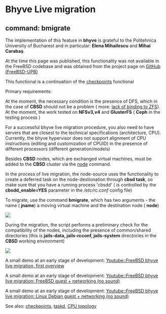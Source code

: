 # Bhyve Live migration

## command: bmigrate

The implementation of this feature in **bhyve** is grateful to the Politehnica University of Bucharest and in particular: **Elena Mihailescu** and **Mihai Carabaș**.

At the time this page was published, this functionality was not available in the FreeBSD codebase and was obtained from the project page on [GitHub (FreeBSD-UPB)](https://github.com/FreeBSD-UPB)

This functional is a continuation of the [checkpoints](http://www.convectix.com/en/13.0.x/wf_bcheckpoint_ssi.html) functional

Primary requirements:

At the moment, the necessary condition is the presence of DFS, which in the case of **CBSD** should not be a problem ( more: [lack of binding to ZFS](http://www.convectix.com/en/articles/cbsd_with_dfs.html)). At the moment, the work tested on **NFSv3,v4** and **GlusterFS** ( **Ceph** in the testing process )

For a successful bhyve live migration procedure, you also need to have servers that are closest to the technical specifications (architecture, CPU). Currently, the bhyve hypervisor does not support alignment of CPU instructions (editing and customization of CPUID) in the presence of different processors (different generation/models)

Besides **CBSD** nodes, which are exchanged virtual machines, must be added to the **CBSD** cluster via the [node](http://www.convectix.com/en/13.0.x/wf_node_add_ssi.html) command.

In the process of live migration, the node-source uses the functionality to create a deferred task on the node-destionation through **cbsd task**, so make sure that you have a running process 'cbsdd' ( is controlled by the **cbsdd\_enable=YES** parameter in the _/etc/rc.conf_ config file)

To migrate, use the command **bmigrate**, which has two arguments - the name ( **jname**) a moving virtual machine and the destination node ( **node**)

![](http://www.convectix.com/img/bmigration1.png)

During the migration, the script performs a preliminary check for the compatibility of the nodes, including the presence of common/shared directories (this is **jails-data, jails-rcconf, jails-system** directories in the **CBSD** working environment)

![](http://www.convectix.com/img/bmigration2.png)

A small demo at an early stage of development: [Youtube::FreeBSD bhyve live migration, first overview](https://youtu.be/-IYNSBhtJqw)

A small demo at an early stage of development: [Youtube::FreeBSD bhyve live migration: FreeBSD guest + networking (no sound)](https://youtu.be/EyEtw8vEcxE)

A small demo at an early stage of development: [Youtube::FreeBSD bhyve live migration: Linux Debian guest + networking (no sound)](https://youtu.be/q94ZaP2Nqvo)

See also: [checkpoints](http://www.convectix.com/en/13.0.x/wf_bcheckpoint_ssi.html), [taskd](http://www.convectix.com/ru/cbsd_taskd.html), [CPU topology](http://www.convectix.com/en/13.0.x/wf_bcpu_topology_ssi.html)



